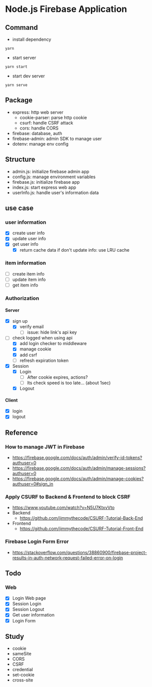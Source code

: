 # Node.js Firebase Application

## Command

- install dependency

```shell
yarn
```

- start server

```shell
yarn start
```

- start dev server

```shell
yarn serve
```

## Package

- express: http web server
  - cookie-parser: parse http cookie
  - csurf: handle CSRF attack
  - cors: handle CORS
- firebase: database, auth
- firebase-admin: admin SDK to manage user
- dotenv: manage env config

## Structure

- admin.js: initialize firebase admin app
- config.js: manage environment variables
- firebase.js: initialize firebase app
- index.js: start express web app
- userInfo.js: handle user's information data

## use case

### user information

- [x] create user info
- [x] update user info
- [x] get user info
  - [x] return cache data if don't update info: use LRU cache

### item information

- [ ] create item info
- [ ] update item info
- [ ] get item info

### Authorization

#### Server

- [x] sign up
  - [x] verify email
    - [ ] issue: hide link's api key
- [ ] check logged when using api
  - [x] add login checker to middleware
  - [x] manage cookie
  - [x] add csrf
  - [ ] refresh expiration token
- [x] Session
  - [x] Login
    - [ ] After cookie expires, actions?
    - [ ] Its check speed is too late... (about 1sec)
  - [x] Logout

#### Client

- [x] login
- [x] logout

## Reference

### How to manage JWT in Firebase

- <https://firebase.google.com/docs/auth/admin/verify-id-tokens?authuser=0>
- <https://firebase.google.com/docs/auth/admin/manage-sessions?authuser=0>
- <https://firebase.google.com/docs/auth/admin/manage-cookies?authuser=0#sign_in>

### Apply CSURF to Backend & Frontend to block CSRF

- <https://www.youtube.com/watch?v=N5U7KtxvVto>
- Backend
  - <https://github.com/jimmythecode/CSURF-Tutorial-Back-End>
- Frontend
  - <https://github.com/jimmythecode/CSURF-Tutorial-Front-End>

### Firebase Login Form Error

- <https://stackoverflow.com/questions/38860900/firebase-project-results-in-auth-network-request-failed-error-on-login>

## Todo

### Web

- [x] Login Web page
- [x] Session Login
- [x] Session Logout
- [x] Get user information
- [x] Login Form

## Study

- cookie
- sameSite
- CORS
- CSRF
- credential
- set-cookie
- cross-site
